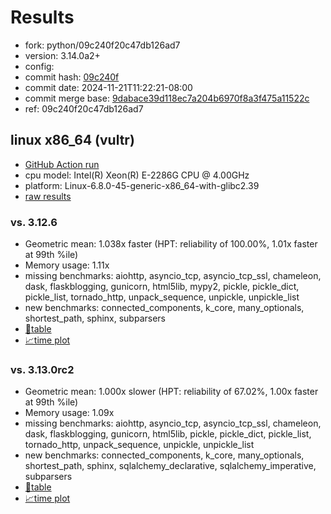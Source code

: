 # Results

- fork: python/09c240f20c47db126ad7
- version: 3.14.0a2+
- config: 
- commit hash: [09c240f](https://github.com/python/cpython/commit/09c240f)
- commit date: 2024-11-21T11:22:21-08:00
- commit merge base: [9dabace39d118ec7a204b6970f8a3f475a11522c](https://github.com/python/cpython/commit/9dabace39d118ec7a204b6970f8a3f475a11522c)
- ref: 09c240f20c47db126ad7

## linux x86_64 (vultr)

- [GitHub Action run](https://github.com/facebookexperimental/free-threading-benchmarking/actions/runs/12021956687)
- cpu model: Intel(R) Xeon(R) E-2286G CPU @ 4.00GHz
- platform: Linux-6.8.0-45-generic-x86_64-with-glibc2.39
- [raw results](bm-20241121-vultr-x86_64-python-09c240f20c47db126ad7-3.14.0a2%2B-09c240f.json)

### vs. 3.12.6

- Geometric mean: 1.038x faster (HPT: reliability of 100.00%, 1.01x faster at 99th %ile)
- Memory usage: 1.11x
- missing benchmarks: aiohttp, asyncio_tcp, asyncio_tcp_ssl, chameleon, dask, flaskblogging, gunicorn, html5lib, mypy2, pickle, pickle_dict, pickle_list, tornado_http, unpack_sequence, unpickle, unpickle_list
- new benchmarks: connected_components, k_core, many_optionals, shortest_path, sphinx, subparsers
- [📄table](bm-20241121-vultr-x86_64-python-09c240f20c47db126ad7-3.14.0a2%2B-09c240f-vs-3.12.6.md)
- [📈time plot](bm-20241121-vultr-x86_64-python-09c240f20c47db126ad7-3.14.0a2%2B-09c240f-vs-3.12.6.svg)

### vs. 3.13.0rc2

- Geometric mean: 1.000x slower (HPT: reliability of 67.02%, 1.00x faster at 99th %ile)
- Memory usage: 1.09x
- missing benchmarks: aiohttp, asyncio_tcp, asyncio_tcp_ssl, chameleon, dask, flaskblogging, gunicorn, html5lib, pickle, pickle_dict, pickle_list, tornado_http, unpack_sequence, unpickle, unpickle_list
- new benchmarks: connected_components, k_core, many_optionals, shortest_path, sphinx, sqlalchemy_declarative, sqlalchemy_imperative, subparsers
- [📄table](bm-20241121-vultr-x86_64-python-09c240f20c47db126ad7-3.14.0a2%2B-09c240f-vs-3.13.0rc2.md)
- [📈time plot](bm-20241121-vultr-x86_64-python-09c240f20c47db126ad7-3.14.0a2%2B-09c240f-vs-3.13.0rc2.svg)

